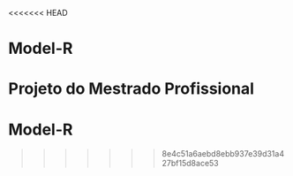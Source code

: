 <<<<<<< HEAD
# Model-R
Projeto do Mestrado Profissional
=======
# Model-R
>>>>>>> 8e4c51a6aebd8ebb937e39d31a427bf15d8ace53
